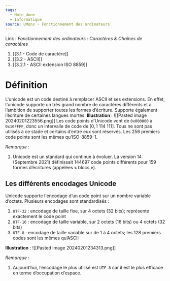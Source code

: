```yaml
---
tags:
  - Note_done
  - Informatique
source: UMons - Fonctionnement des ordinateurs
---
```


Link :
_Fonctionnement des ordinateurs : Caractères & Chaînes de caractères_
1. [[3.1 - Code de caractère]]
2. [[3.2 - ASCII]]
3. [[3.2.1 - ASCII extension ISO 8859]]

# Définition
L'unicode est un code destiné à remplacer ASCII et ses extensions.
En effet, l'unicode supporte un très grand nombre de caractères différents et a l’ambition de supporter toutes les formes d’écriture. Supporte également l’écriture de certaines langues mortes.
**Illustration** : ![[Pasted image 20240201223556.png]]
Les code points d’Unicode vont de `0x000000` à `0x10FFFF`, donc un intervalle de code de $[0,1\ 114\ 111]$. Tous ne sont pas utilisés à ce stade et certains d’entre eux sont réservés. Les 256 premiers code points sont les mêmes qu’ISO-8859-1.

_Remarque_ :
1. Unicode est un standard qui continue à évoluer. La version 14 (Septembre 2021) définissait 144697 code points différents pour 159 formes d’écritures (appelées « blocs »).


## Les différents encodages Unicode
Unicode supporte l'encodage d’un code point sur un nombre variable d’octets. Plusieurs encodages sont standardisés : 
1. `UTF-32` : encodage de taille fixe, sur 4 octets (32 bits); représente exactement le code point
2. `UTF-16` : encodage de taille variable, sur 2 octets (16 bits) ou 4 octets (32 bits)
3. `UTF-8` : encodage de taille variable sur de 1 à 4 octets; les 128 premiers codes sont les mêmes qu’ASCII

**Illustration** : ![[Pasted image 20240201234313.png]]

_Remarque_ : 
1. Aujourd’hui, l’encodage le plus utilisé est `UTF-8` car il est le plus efficace en terme d’occupation d’espace.